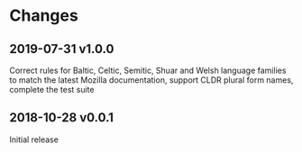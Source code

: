 # Changes

## 2019-07-31   v1.0.0

Correct rules for Baltic, Celtic, Semitic, Shuar and Welsh language families to match the latest Mozilla documentation, support CLDR plural form names, complete the test suite

## 2018-10-28   v0.0.1

Initial release
